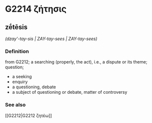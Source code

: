 # G2214 ζήτησις

## zḗtēsis

_(dzay'-tay-sis | ZAY-tay-sees | ZAY-tay-sees)_

### Definition

from G2212; a searching (properly, the act), i.e., a dispute or its theme; question; 

- a seeking
- enquiry
- a questioning, debate
- a subject of questioning or debate, matter of controversy

### See also

[[G2212|G2212 ζητέω]]

